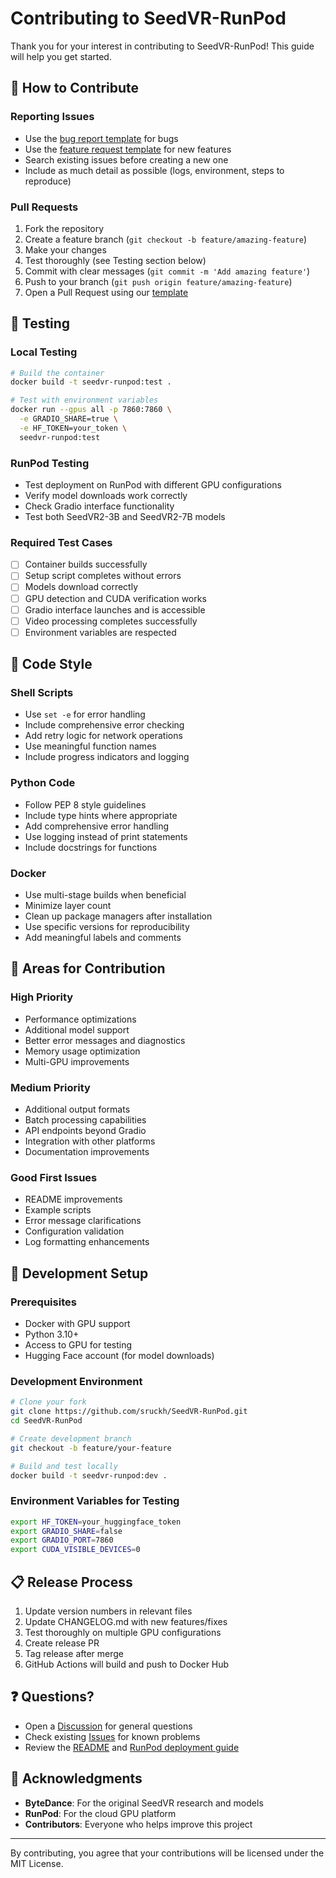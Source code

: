 # Contributing to SeedVR-RunPod

Thank you for your interest in contributing to SeedVR-RunPod! This guide will help you get started.

## 🤝 How to Contribute

### Reporting Issues
- Use the [bug report template](.github/ISSUE_TEMPLATE/bug_report.md) for bugs
- Use the [feature request template](.github/ISSUE_TEMPLATE/feature_request.md) for new features
- Search existing issues before creating a new one
- Include as much detail as possible (logs, environment, steps to reproduce)

### Pull Requests
1. Fork the repository
2. Create a feature branch (`git checkout -b feature/amazing-feature`)
3. Make your changes
4. Test thoroughly (see Testing section below)
5. Commit with clear messages (`git commit -m 'Add amazing feature'`)
6. Push to your branch (`git push origin feature/amazing-feature`)
7. Open a Pull Request using our [template](.github/pull_request_template.md)

## 🧪 Testing

### Local Testing
```bash
# Build the container
docker build -t seedvr-runpod:test .

# Test with environment variables
docker run --gpus all -p 7860:7860 \
  -e GRADIO_SHARE=true \
  -e HF_TOKEN=your_token \
  seedvr-runpod:test
```

### RunPod Testing
- Test deployment on RunPod with different GPU configurations
- Verify model downloads work correctly
- Check Gradio interface functionality
- Test both SeedVR2-3B and SeedVR2-7B models

### Required Test Cases
- [ ] Container builds successfully
- [ ] Setup script completes without errors
- [ ] Models download correctly
- [ ] GPU detection and CUDA verification works
- [ ] Gradio interface launches and is accessible
- [ ] Video processing completes successfully
- [ ] Environment variables are respected

## 📝 Code Style

### Shell Scripts
- Use `set -e` for error handling
- Include comprehensive error checking
- Add retry logic for network operations
- Use meaningful function names
- Include progress indicators and logging

### Python Code
- Follow PEP 8 style guidelines
- Include type hints where appropriate
- Add comprehensive error handling
- Use logging instead of print statements
- Include docstrings for functions

### Docker
- Use multi-stage builds when beneficial
- Minimize layer count
- Clean up package managers after installation
- Use specific versions for reproducibility
- Add meaningful labels and comments

## 🎯 Areas for Contribution

### High Priority
- Performance optimizations
- Additional model support
- Better error messages and diagnostics
- Memory usage optimization
- Multi-GPU improvements

### Medium Priority
- Additional output formats
- Batch processing capabilities
- API endpoints beyond Gradio
- Integration with other platforms
- Documentation improvements

### Good First Issues
- README improvements
- Example scripts
- Error message clarifications
- Configuration validation
- Log formatting enhancements

## 🚀 Development Setup

### Prerequisites
- Docker with GPU support
- Python 3.10+
- Access to GPU for testing
- Hugging Face account (for model downloads)

### Development Environment
```bash
# Clone your fork
git clone https://github.com/sruckh/SeedVR-RunPod.git
cd SeedVR-RunPod

# Create development branch
git checkout -b feature/your-feature

# Build and test locally
docker build -t seedvr-runpod:dev .
```

### Environment Variables for Testing
```bash
export HF_TOKEN=your_huggingface_token
export GRADIO_SHARE=false
export GRADIO_PORT=7860
export CUDA_VISIBLE_DEVICES=0
```

## 📋 Release Process

1. Update version numbers in relevant files
2. Update CHANGELOG.md with new features/fixes
3. Test thoroughly on multiple GPU configurations
4. Create release PR
5. Tag release after merge
6. GitHub Actions will build and push to Docker Hub

## ❓ Questions?

- Open a [Discussion](https://github.com/sruckh/SeedVR-RunPod/discussions) for general questions
- Check existing [Issues](https://github.com/sruckh/SeedVR-RunPod/issues) for known problems
- Review the [README](README.md) and [RunPod deployment guide](RUNPOD_DEPLOYMENT.md)

## 🙏 Acknowledgments

- **ByteDance**: For the original SeedVR research and models
- **RunPod**: For the cloud GPU platform
- **Contributors**: Everyone who helps improve this project

---

By contributing, you agree that your contributions will be licensed under the MIT License.